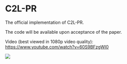 # C2L-PR
The official implementation of C2L-PR.

The code will be available upon acceptance of the paper.

Video (best viewed in 1080p video quality): https://www.youtube.com/watch?v=60S9BFzgWI0

[![](https://i.ytimg.com/vi/60S9BFzgWI0/maxresdefault.jpg)](https://www.youtube.com/watch?v=60S9BFzgWI0 "")

